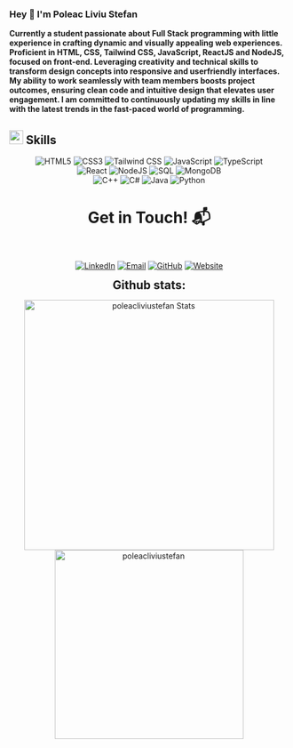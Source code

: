 ### Hey 👋 I'm Poleac Liviu Stefan


<p >
	<b >
				Currently a student passionate about Full Stack
				programming with little experience in crafting 
				dynamic and visually appealing web experiences.
				Proficient in HTML, CSS, Tailwind CSS, JavaScript,
				ReactJS and NodeJS, focused on front-end.
				Leveraging creativity and technical skills 
				to transform design concepts into responsive and 
				userfriendly interfaces. 
				My ability to work seamlessly with team members 
				boosts project outcomes, ensuring clean code and 
				intuitive design that elevates user engagement. 
				I am committed to continuously updating my skills 
				in line with the latest trends in the fast-paced world 
				of programming.
		</b>
</p>

## <img src="https://media2.giphy.com/media/QssGEmpkyEOhBCb7e1/giphy.gif?cid=ecf05e47a0n3gi1bfqntqmob8g9aid1oyj2wr3ds3mg700bl&rid=giphy.gif" width ="25"><b> Skills</b>

<p align="center">
  <img src="https://skillicons.dev/icons?i=html" alt="HTML5" />
  <img src="https://skillicons.dev/icons?i=css" alt="CSS3" />
  <img src="https://skillicons.dev/icons?i=tailwindcss" alt="Tailwind CSS" />
  <img src="https://skillicons.dev/icons?i=javascript" alt="JavaScript" />
  <img src="https://skillicons.dev/icons?i=typescript" alt="TypeScript" />
	<br/>
  <img src="https://skillicons.dev/icons?i=react" alt="React" />
  <img src="https://skillicons.dev/icons?i=nodejs" alt="NodeJS" />
  <img src="https://skillicons.dev/icons?i=mysql" alt="SQL" />
  <img src="https://skillicons.dev/icons?i=mongodb" alt="MongoDB" />
	<br/>
  <img src="https://skillicons.dev/icons?i=cpp" alt="C++" />
  <img src="https://skillicons.dev/icons?i=cs" alt="C#" /> <!-- Note the correction for C# -->
  <img src="https://skillicons.dev/icons?i=java" alt="Java" />
  <img src="https://skillicons.dev/icons?i=python" alt="Python" />
</p>
<h1 align="center">Get in Touch! 📬</h1>
<Br>
<p align="center">
  <a href="https://www.linkedin.com/in/poleac-liviu-stefan/" target="_blank"><img src="https://img.shields.io/badge/Poleac Liviu Stefan-0077B5?style=for-the-badge&logo=linkedin&logoColor=white" alt="LinkedIn"/></a>
  <a href="mailto:stefan.liviu286@gmail.com" target="_blank"><img src="https://img.shields.io/badge/stefan.liviu286@gmail.com-D14836?style=for-the-badge&logo=gmail&logoColor=white" alt="Email"/></a>
  <a href="https://www.github.com/PoleacLiviuStefan" target="_blank"><img src="https://img.shields.io/badge/PoleacLiviuStefan-100000?style=for-the-badge&logo=github&logoColor=white" alt="GitHub"/></a>
  <a href="https://poleacliviustefan.netlify.app/" target="_blank"><img src="https://img.shields.io/badge/my%20personal%20website-purple?style=for-the-badge&logo=airplayvideo" alt="Website"/></a>
</p>


<div align="center">
<h2 align="center" style="margin: 5px 10px;">Github stats:</h2> 

<p align = "center">
    <img src="https://github-readme-stats.vercel.app/api?username=poleacliviustefan&count_private=true&show_icons=true&theme=dark&line" alt="poleacliviustefan Stats" width="450"/> 
<img src="https://github-readme-stats.vercel.app/api/top-langs/?username=poleacliviustefan&theme=dark&layout=compact" alt="poleacliviustefan" width="340" /></p>
</div>
